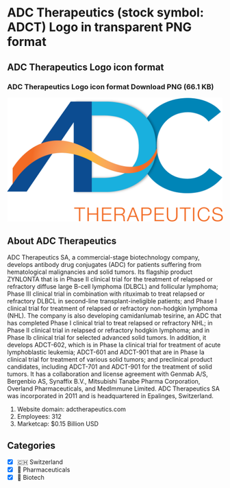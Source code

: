 # ADC Therapeutics (stock symbol: ADCT) Logo in transparent PNG format

## ADC Therapeutics Logo icon format

### ADC Therapeutics Logo icon format Download PNG (66.1 KB)

![ADC Therapeutics Logo icon format Download PNG (66.1 KB)](/img/orig/ADCT-ab1198a0.png)

## About ADC Therapeutics

ADC Therapeutics SA, a commercial-stage biotechnology company, develops antibody drug conjugates (ADC) for patients suffering from hematological malignancies and solid tumors. Its flagship product ZYNLONTA that is in Phase II clinical trial for the treatment of relapsed or refractory diffuse large B-cell lymphoma (DLBCL) and follicular lymphoma; Phase III clinical trial in combination with rituximab to treat relapsed or refractory DLBCL in second-line transplant-ineligible patients; and Phase I clinical trial for treatment of relapsed or refractory non-hodgkin lymphoma (NHL). The company is also developing camidanlumab tesirine, an ADC that has completed Phase I clinical trial to treat relapsed or refractory NHL; in Phase II clinical trial in relapsed or refractory hodgkin lymphoma; and in Phase Ib clinical trial for selected advanced solid tumors. In addition, it develops ADCT-602, which is in Phase Ia clinical trial for treatment of acute lymphoblastic leukemia; ADCT-601 and ADCT-901 that are in Phase Ia clinical trial for treatment of various solid tumors; and preclinical product candidates, including ADCT-701 and ADCT-901 for the treatment of solid tumors. It has a collaboration and license agreement with Genmab A/S, Bergenbio AS, Synaffix B.V., Mitsubishi Tanabe Pharma Corporation, Overland Pharmaceuticals, and MedImmune Limited. ADC Therapeutics SA was incorporated in 2011 and is headquartered in Epalinges, Switzerland.

1. Website domain: adctherapeutics.com
2. Employees: 312
3. Marketcap: $0.15 Billion USD


## Categories
- [x] 🇨🇭 Switzerland
- [x] 💊 Pharmaceuticals
- [x] 🧬 Biotech
